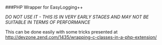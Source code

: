 ###PHP Wrapper for EasyLogging++

*DO NOT USE IT - THIS IS IN VERY EARLY STAGES AND MAY NOT BE SUITABLE IN TERMS OF PERFORMANCE*


This can be done easily with some tricks presented at http://devzone.zend.com/1435/wrapping-c-classes-in-a-php-extension/
